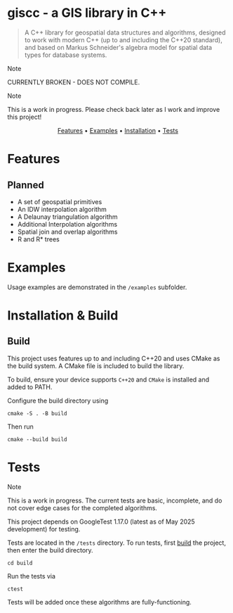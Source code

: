 # giscc - a GIS library in C++

> A C++ library for geospatial data structures and algorithms, designed to work with modern C++ (up to and including the C++20 standard), and based on Markus Schneider's algebra model for spatial data types for database systems.

> [!NOTE]
> CURRENTLY BROKEN - DOES NOT COMPILE.

> [!NOTE]
> This is a work in progress. Please check back later as I work and improve this project!

<p align="center">
  <a href="#features">Features</a> •
  <a href="#examples">Examples</a> •
  <a href="#installation">Installation</a> •
  <a href="#tests">Tests</a>
</p>

# Features

## Planned

- A set of geospatial primitives
- An IDW interpolation algorithm
- A Delaunay triangulation algorithm
- Additional Interpolation algorithms
- Spatial join and overlap algorithms
- R and R\* trees

# Examples

Usage examples are demonstrated in the `/examples` subfolder.

# Installation & Build

<div id=installation>

## Build

This project uses features up to and including C++20 and uses CMake as the build system. A CMake file is included to build the library.

To build, ensure your device supports `C++20` and `CMake` is installed and added to PATH.

Configure the build directory using

```
cmake -S . -B build
```

Then run

```
cmake --build build
```

# Tests

> [!NOTE]
> This is a work in progress. The current tests are basic, incomplete, and do not cover edge cases for the completed algorithms.

This project depends on GoogleTest 1.17.0 (latest as of May 2025 development) for testing.

Tests are located in the `/tests` directory. To run tests, first [build](#build) the project, then enter the build directory.

```
cd build
```

Run the tests via

```
ctest
```

Tests will be added once these algorithms are fully-functioning.
